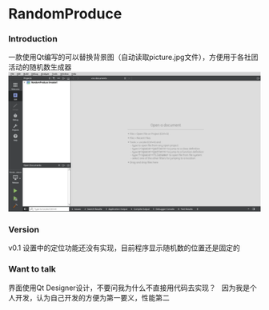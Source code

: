 # RandomProduce
### Introduction
一款使用Qt编写的可以替换背景图（自动读取picture.jpg文件），方便用于各社团活动的随机数生成器  
![display](https://github.com/ExplosiveBattery/RandomProduce/blob/master/README/display.gif?raw=true)


### Version
v0.1 设置中的定位功能还没有实现，目前程序显示随机数的位置还是固定的

### Want to talk
界面使用Qt Designer设计，不要问我为什么不直接用代码去实现？  
因为我是个人开发，认为自己开发的方便为第一要义，性能第二  
